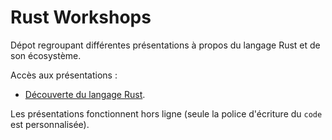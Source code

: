 # Rust Workshops

Dépot regroupant différentes présentations à propos du langage Rust
et de son écosystème.

Accès aux présentations :
- [Découverte du langage Rust](https://nanocryk.github.io/rust-workshops/intro.html).

Les présentations fonctionnent hors ligne (seule la police d'écriture du `code` est personnalisée).